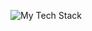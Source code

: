 <!-- My Stack -->
![My Tech Stack](https://github-readme-tech-stack.vercel.app/api/cards?lineCount=3&bg=%230D1117&badge=%23161B22&border=%2321262D&titleColor=%2358A6FF&line1=typescript%2Ctypescript%2C3178c6%3Bjavascript%2Cjavascript%2Cf0db4f%3B&line2=react%2Creact%2C38bdf8%3Bremix%2Cremix%2Cffffff%3Btailwindcss%2Ctailwindcss%2C38bdf8%3Bprisma%2Cprisma%2Cffffff%3B&line3=express%2Cexpress%2Cffffff%3Bsocket.io%2Csocket.io%2Cffffff%3B)
